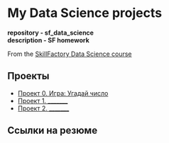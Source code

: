 # My Data Science projects

__repository - sf_data_science__<br />
__description - SF homework__

From the [SkillFactory Data Science course](https://skillfactorry.ru/data-scientist)

## Проекты

* [Проект 0. Игра: Угадай число](https://github.com/Aleks-Veter-R/sf_data_science/tree/main/project_0)
* [Проект 1. _______](___)
* [Проект 2. _______](___)

## Ссылки на резюме
